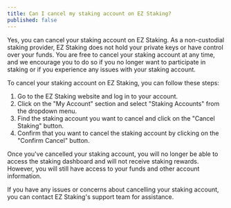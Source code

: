 ```yaml
---
title: Can I cancel my staking account on EZ Staking?
published: false
---
```


Yes, you can cancel your staking account on EZ Staking. As a non-custodial staking provider, EZ Staking does not hold your private keys or have control over your funds. You are free to cancel your staking account at any time, and we encourage you to do so if you no longer want to participate in staking or if you experience any issues with your staking account.

To cancel your staking account on EZ Staking, you can follow these steps:

1. Go to the EZ Staking website and log in to your account.
2. Click on the "My Account" section and select "Staking Accounts" from the dropdown menu.
3. Find the staking account you want to cancel and click on the "Cancel Staking" button.
4. Confirm that you want to cancel the staking account by clicking on the "Confirm Cancel" button.

Once you've cancelled your staking account, you will no longer be able to access the staking dashboard and will not receive staking rewards. However, you will still have access to your funds and other account information.

If you have any issues or concerns about cancelling your staking account, you can contact EZ Staking's support team for assistance.
